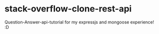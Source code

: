 # stack-overflow-clone-rest-api
Question-Answer-api-tutorial for my expressjs and mongoose experience! :D
